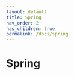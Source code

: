 ```yaml
---
layout: default
title: Spring
nav_order: 2
has_children: true
permalink: /docs/spring
---
```


# Spring
